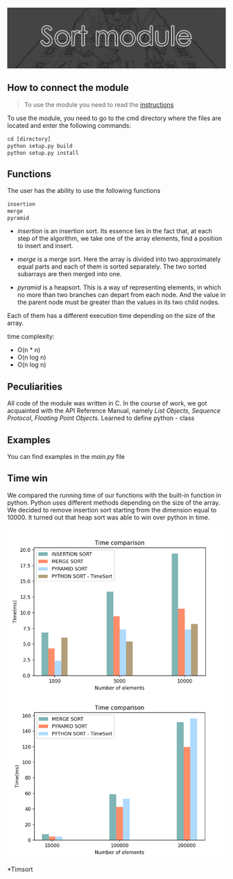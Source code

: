 ![](img.png)


## How to connect the module


>To use the module you need to read the [instructions](https://docs.google.com/document/d/19MxN56CTe5EYoF1h4ljvrmEvjdafgiBWdPQojFqUwz8/edit?usp=sharing)


To use the module, you need to go to the cmd directory where the files are located and enter the following commands:



```
cd [directory]
python setup.py build
python setup.py install
```

## Functions

The user has the ability to use the following functions

```
insertion
merge
pyramid
```

* _insertion_ is an insertion sort. Its essence lies in the fact that, at each step of the algorithm, we take one of the array elements, find a position to insert and insert.
  
* _merge_ is a merge sort. Here the array is divided into two approximately equal parts and each of them is sorted separately. The two sorted subarrays are then merged into one.
  
* _pyramid_ is a heapsort. This is a way of representing elements, in which no more than two branches can depart from each node. And the value in the parent node must be greater than the values in its two child nodes.
  
Each of them has a different execution time depending on the size of the array.
  
time complexity:
* O(n * n)
* O(n log n)
* O(n log n)

## Peculiarities

All code of the module was written in C. In the course of work, we got acquainted with the API Reference Manual, namely _List Objects_, _Sequence Protocol_, _Floating Point Objects_. Learned to define python - class

## Examples

You can find examples in the _main.py_ file

## Time win

We compared the running time of our functions with the built-in function in python. Python uses different methods depending on the size of the array. We decided to remove insertion sort starting from the dimension equal to 10000. It turned out that heap sort was able to win over python in time.

![](first_time.png)
![](second_time.png)

*Timsort
